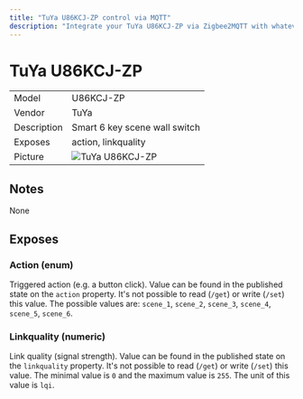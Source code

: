 ```yaml
---
title: "TuYa U86KCJ-ZP control via MQTT"
description: "Integrate your TuYa U86KCJ-ZP via Zigbee2MQTT with whatever smart home infrastructure you are using without the vendors bridge or gateway."
---
```


<!-- !!!! -->
<!-- ATTENTION: This file is auto-generated through docgen! -->
<!-- You can only edit the "## Notes"-Section. -->
<!-- !!!! -->

# TuYa U86KCJ-ZP

|     |     |
|-----|-----|
| Model | U86KCJ-ZP  |
| Vendor  | TuYa  |
| Description | Smart 6 key scene wall switch |
| Exposes | action, linkquality |
| Picture | ![TuYa U86KCJ-ZP](https://psi-4ward.github.io/zigbee2mqtt.io/images/devices/U86KCJ-ZP.jpg) |


## Notes

None



## Exposes

### Action (enum)
Triggered action (e.g. a button click).
Value can be found in the published state on the `action` property.
It's not possible to read (`/get`) or write (`/set`) this value.
The possible values are: `scene_1`, `scene_2`, `scene_3`, `scene_4`, `scene_5`, `scene_6`.

### Linkquality (numeric)
Link quality (signal strength).
Value can be found in the published state on the `linkquality` property.
It's not possible to read (`/get`) or write (`/set`) this value.
The minimal value is `0` and the maximum value is `255`.
The unit of this value is `lqi`.

